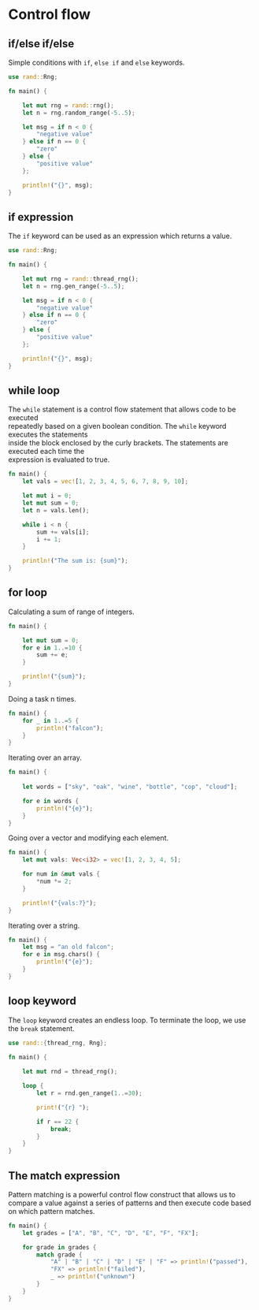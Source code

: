# Control flow

## if/else if/else 

Simple conditions with `if`, `else if` and `else` keywords.  

```rust
use rand::Rng;

fn main() {

    let mut rng = rand::rng();
    let n = rng.random_range(-5..5);

    let msg = if n < 0 {
        "negative value"
    } else if n == 0 {
        "zero"
    } else {
        "positive value"
    };

    println!("{}", msg);
}
```

## if expression

The `if` keyword can be used as an expression which returns a value.  

```rust
use rand::Rng;

fn main() {

    let mut rng = rand::thread_rng();
    let n = rng.gen_range(-5..5);

    let msg = if n < 0 {
        "negative value"
    } else if n == 0 {
        "zero"
    } else {
        "positive value"
    };

    println!("{}", msg);
}
```

## while loop

The `while` statement is a control flow statement that allows code to be executed  
repeatedly based on a given boolean condition. The `while` keyword executes the statements  
inside the block enclosed by the curly brackets. The statements are executed each time the  
expression is evaluated to true.  

```rust
fn main() {
    let vals = vec![1, 2, 3, 4, 5, 6, 7, 8, 9, 10];

    let mut i = 0;
    let mut sum = 0;
    let n = vals.len();

    while i < n {
        sum += vals[i];
        i += 1;
    }

    println!("The sum is: {sum}");
}
```

## for loop


Calculating a sum of range of integers.  

```rust
fn main() {

    let mut sum = 0;
    for e in 1..=10 {
        sum += e;
    }

    println!("{sum}");
}
```

Doing a task n times.  

```rust
fn main() {
    for _ in 1..=5 {
        println!("falcon");
    }
}
```

Iterating over an array.  

```rust
fn main() {
    
    let words = ["sky", "oak", "wine", "bottle", "cop", "cloud"];

    for e in words {
        println!("{e}");
    }
}
```

Going over a vector and modifying each element.  

```rust
fn main() {
    let mut vals: Vec<i32> = vec![1, 2, 3, 4, 5];

    for num in &mut vals {
        *num *= 2;
    }

    println!("{vals:?}");
}
```

Iterating over a string.  

```rust
fn main() {
    let msg = "an old falcon";
    for e in msg.chars() {
        println!("{e}");
    }
}
```

## loop keyword

The `loop` keyword creates an endless loop. To terminate the loop, we use  
the `break` statement.

```rust
use rand::{thread_rng, Rng};

fn main() {
    
    let mut rnd = thread_rng();

    loop {
        let r = rnd.gen_range(1..=30);

        print!("{r} ");

        if r == 22 {
            break;
        }
    }
}
```

## The match expression

Pattern matching is a powerful control flow construct that allows us to  
compare a value against a series of patterns and then execute code based  
on which pattern matches.

```rust
fn main() {
    let grades = ["A", "B", "C", "D", "E", "F", "FX"];

    for grade in grades {
        match grade {
            "A" | "B" | "C" | "D" | "E" | "F" => println!("passed"),
            "FX" => println!("failed"),
            _ => println!("unknown")
        }
    }
}
```

